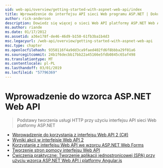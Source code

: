 ```yaml
---
uid: web-api/overview/getting-started-with-aspnet-web-api/index
title: Wprowadzenie do interfejsu API sieci Web programu ASP.NET | Dokumentacja firmy Microsoft
author: rick-anderson
description: Dowiedz się więcej o sieci Web API platformy ASP.NET Web API platformy ASP.NET to platforma, która ułatwia tworzenie usług HTTP, docierających do szerokiej gamy klientów, w tym przeglądarek...
ms.author: riande
ms.date: 01/17/2012
ms.assetid: a36e178f-de46-46d9-b150-61fb3ba1b4d3
msc.legacyurl: /web-api/overview/getting-started-with-aspnet-web-api
msc.type: chapter
ms.openlocfilehash: 9350116f4a9dd3ca9faed402fd6f8bbba29f01a6
ms.sourcegitcommit: 24b1f6decbb17bb22a45166e5fdb0845c65af498
ms.translationtype: MT
ms.contentlocale: pl-PL
ms.lasthandoff: 03/01/2019
ms.locfileid: "57796369"
---
```

<a name="getting-started-with-aspnet-web-api"></a>Wprowadzenie do wzorca ASP.NET Web API
====================
> Podstawy tworzenia usługi HTTP przy użyciu interfejsu API sieci Web platformy ASP.NET


- [Wprowadzenie do korzystania z interfejsu Web API 2 (C#)](tutorial-your-first-web-api.md)
- [Wyniki akcji w interfejsie Web API 2](action-results.md)
- [Korzystanie z interfejsu Web API we wzorcu ASP.NET Web Forms](using-web-api-with-aspnet-web-forms.md)
- [Tworzenie stron pomocy interfejsu Web API](creating-api-help-pages.md)
- [Ćwiczenia praktyczne: Tworzenie aplikacji jednostronicowej (SPA) przy użyciu wzorca ASP.NET Web API i platformy Angular.js](build-a-single-page-application-spa-with-aspnet-web-api-and-angularjs.md)
